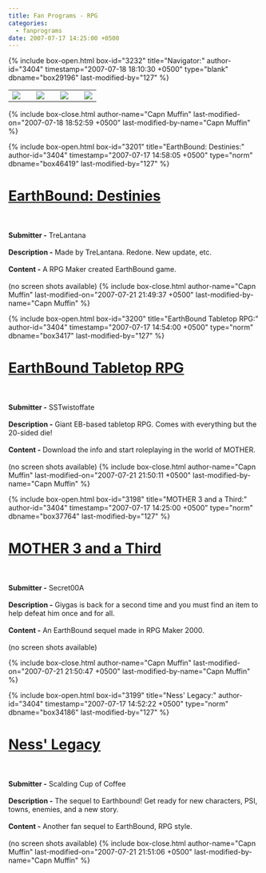```yaml
---
title: Fan Programs - RPG
categories:
  - fanprograms
date: 2007-07-17 14:25:00 +0500
---
```

{% include box-open.html box-id="3232" title="Navigator:" author-id="3404" timestamp="2007-07-18 18:10:30 +0500" type="blank" dbname="box29196" last-modified-by="127" %}
<table border="0" align="center">
<tr>
<td>
<a href="/fanprograms/rpg.php"><img border="0" src="http://starmen.net/fanprograms/images/button_rpg.png"></img></a>
</td>
<td></td>
<td>
<a href="/fanprograms/action.php"><img border="0" src="http://starmen.net/fanprograms/images/button_action.png"></img></a>
</td>
<td></td>
<td>
<a href="/fanprograms/minigames.php"><img border="0" src="http://starmen.net/fanprograms/images/button_mini.png"></img></a>
</td>
<td></td>
<td>
<a href="/fanprograms/app.php"><img border="0" src="http://starmen.net/fanprograms/images/button_apps.png"></img></a>
</td>
</tr>
</table>
{% include box-close.html author-name="Capn Muffin" last-modified-on="2007-07-18 18:52:59 +0500" last-modified-by-name="Capn Muffin" %}

{% include box-open.html box-id="3201" title="EarthBound: Destinies:" author-id="3404" timestamp="2007-07-17 14:58:05 +0500" type="norm" dbname="box46419" last-modified-by="127" %}
<h1><a href="http://staff.starmen.net/files/0000/2975/MotherDestiniesDemoA.exe"><u>EarthBound: Destinies</u></a></h1>
<br />
<br />
<b>Submitter -</b> TreLantana<br />
<br />
<b>Description -</b> Made by TreLantana.  Redone.  New update, etc.<br />
<br />
<b>Content -</b> A RPG Maker created EarthBound game.<br />
<br />
(no screen shots available)
{% include box-close.html author-name="Capn Muffin" last-modified-on="2007-07-21 21:49:37 +0500" last-modified-by-name="Capn Muffin" %}

{% include box-open.html box-id="3200" title="EarthBound Tabletop RPG:" author-id="3404" timestamp="2007-07-17 14:54:00 +0500" type="norm" dbname="box3417" last-modified-by="127" %}
<h1><a href="http://staff.starmen.net/files/0000/2ab0/SSTwistoffate Earthbound Tabletop RPG v1.1 PDF Full Edition.zip"><u>EarthBound Tabletop RPG</u></a></h1>
<br />
<br />
<b>Submitter -</b> SSTwistoffate<br />
<br />
<b>Description -</b> Giant EB-based tabletop RPG. Comes with everything but the 20-sided die!<br />
<br />
<b>Content -</b> Download the info and start roleplaying in the world of MOTHER.<br />
<br />
(no screen shots available)
{% include box-close.html author-name="Capn Muffin" last-modified-on="2007-07-21 21:50:11 +0500" last-modified-by-name="Capn Muffin" %}

{% include box-open.html box-id="3198" title="MOTHER 3 and a Third:" author-id="3404" timestamp="2007-07-17 14:25:00 +0500" type="norm" dbname="box37764" last-modified-by="127" %}
<h1><a href="http://staff.starmen.net/files/0000/0807/Fan Game - Secret00A - Mother 3 and a Third.zip"><u>MOTHER 3 and a Third</u></a></h1>
<br />
<br />
<b>Submitter -</b> Secret00A<br />
<br />
<b>Description -</b> Giygas is back for a second time and you must find an item to help defeat him once and for all.<br />
<br />
<b>Content -</b> An EarthBound sequel made in RPG Maker 2000.<br />
<br />
(no screen shots available)

{% include box-close.html author-name="Capn Muffin" last-modified-on="2007-07-21 21:50:47 +0500" last-modified-by-name="Capn Muffin" %}

{% include box-open.html box-id="3199" title="Ness' Legacy:" author-id="3404" timestamp="2007-07-17 14:52:22 +0500" type="norm" dbname="box34186" last-modified-by="127" %}
<h1><a href="http://staff.starmen.net/files/0000/0806/Fan Game - Scalding Cup of Coffee - Ness Legacy.zip"><u>Ness' Legacy</u></a></h1>
<br />
<br />
<b>Submitter -</b> Scalding Cup of Coffee<br />
<br />
<b>Description -</b> The sequel to Earthbound! Get ready for new characters, PSI, towns, enemies, and a new story.<br />
<br />
<b>Content -</b> Another fan sequel to EarthBound, RPG style.<br />
<br />
(no screen shots available)
{% include box-close.html author-name="Capn Muffin" last-modified-on="2007-07-21 21:51:06 +0500" last-modified-by-name="Capn Muffin" %}
